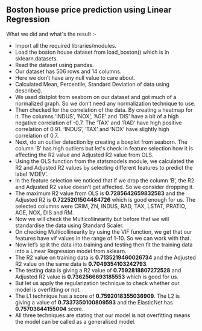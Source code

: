 ## Boston house price prediction using Linear Regression

What we did and what's the result :-
* Import all the required libraries/modules.
* Load the boston house dataset from load_boston() which is in sklearn.datasets.
* Read the dataset using pandas.
* Our dataset has 506 rows and 14 columns.
* Here we don’t have any null value to care about.
* Calculated Mean, Percentile, Standard Deviation of data using describe().
* We used distplot from seaborn on our dataset and got much of a normalized graph. So we don’t need any normalization technique to use.
* Then checked for the correlation of the data. By creating a heatmap for it. The columns ‘INDUS’, ‘NOX’, ‘AGE’ and ‘DIS’ have a bit of a high negative correlation of -0.7. The ‘TAX’ and ‘RAD’ have high positive correlation of 0.91. ‘INDUS’, ‘TAX’ and ‘NOX’ have slightly high correlation of 0.7.
* Next, do an outlier detection by creating a boxplot from seaborn. The column ‘B’ has high outliers but let's check in feature selection how it is affecting the R2 value and Adjusted R2 value from OLS.
* Using the OLS function from the statsmodels module, we calculated the R2 and Adjusted R2 values by selecting different features to predict the label ‘MDEV’.
* In the feature selection we noticed that if we drop the column ‘B’, the R2 and Adjusted R2 value doesn’t get affected. So we consider dropping it.
* The maximum R2 value from OLS is **0.7285642659832583** and the Adjusted R2 is **0.7225201504484726** which is good enough for us. The selected columns were CRIM, ZN, INDUS, RAD, TAX, LSTAT, PRATIO, AGE, NOX, DIS and RM.
* Now we will check the Multicollinearity but before that we will standardise the data using Standard Scaler. 
* On checking Multicollinearity by using the VIF function, we get that our features have vif values in the range of 1-10. So we can work with that.
* Now let’s split the data into training and testing then fit the training data into a Linear Regression model from sklearn.
* The R2 value on training data is **0.7135219460026734** and the Adjusted R2 value on the same data is **0.7049354103242793**.
* The testing data is giving a R2 value of **0.7592818807272528** and Adjusted R2 value is **0.7362566693185553** which is good for us.
* But let us apply the regularization technique to check whether our model is overfitting or not.
* The L1 technique has a score of **0.7592018355036909**. The L2 is giving a value of **0.7337350100809593** and the ElasticNet has **0.75703644155004** score.
* All three techniques are stating that our model is not overfitting means the model can be called as a generalised model.

